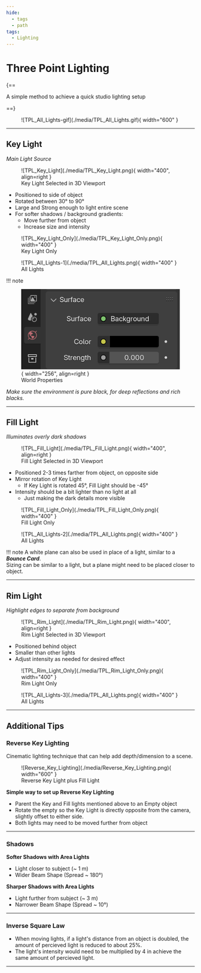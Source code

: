 ```yaml
---
hide:
  - tags
  - path
tags:
  - Lighting
---
```


# **Three Point Lighting**

{==

A simple method to achieve a quick studio lighting setup

==}


<figure markdown="span">
  ![TPL_All_Lights-gif](./media/TPL_All_Lights.gif){ width="600" }
</figure>


---

## **Key Light**

*Main Light Source*


<div class="grid" markdown>

<figure markdown="span">
  ![TPL_Key_Light](./media/TPL_Key_Light.png){ width="400", align=right }
  <figcaption>Key Light Selected in 3D Viewport</figcaption>
</figure>

- Positioned to side of object
- Rotated between 30° to 90°
- Large and Strong enough to light entire scene
- For softer shadows / background gradients:
    - Move further from object
    - Increase size and intensity

</div>


<div class="grid" markdown>

<figure markdown="span">
  ![TPL_Key_Light_Only](./media/TPL_Key_Light_Only.png){ width="400" }
  <figcaption>Key Light Only</figcaption>
</figure>

<figure markdown="span">
  ![TPL_All_Lights-1](./media/TPL_All_Lights.png){ width="400" }
  <figcaption>All Lights</figcaption>
</figure>

</div>


!!! note
    <div class="grid" markdown>
    <figure markdown="span">
    ![World_Settings_Pure_Black](./media/World_Settings_Pure_Black.png){ width="256", align=right }
    <figcaption>World Properties</figcaption>
    </figure>
    *Make sure the environment is pure black, for deep reflections and rich blacks.*
    </div>


---

## **Fill Light**

*Illuminates overly dark shadows*


<div class="grid" markdown>

<figure markdown="span">
  ![TPL_Fill_Light](./media/TPL_Fill_Light.png){ width="400", align=right }
  <figcaption>Fill Light Selected in 3D Viewport</figcaption>
</figure>

- Positioned 2-3 times farther from object, on opposite side
- Mirror rotation of Key Light
    - If Key Light is rotated 45°, Fill Light should be -45°
- Intensity should be a bit lighter than no light at all
    - Just making the dark details more visible

</div>


<div class="grid" markdown>

<figure markdown="span">
  ![TPL_Fill_Light_Only](./media/TPL_Fill_Light_Only.png){ width="400" }
  <figcaption>Fill Light Only</figcaption>
</figure>

<figure markdown="span">
  ![TPL_All_Lights-2](./media/TPL_All_Lights.png){ width="400" }
  <figcaption>All Lights</figcaption>
</figure>

</div>


!!! note
    A white plane can also be used in place of a light, similar to a ***Bounce Card***.
    <br>Sizing can be similar to a light, but a plane might need to be placed closer to object.


---

## **Rim Light**

*Highlight edges to separate from background*

<div class="grid" markdown>

<figure markdown="span">
  ![TPL_Rim_Light](./media/TPL_Rim_Light.png){ width="400", align=right }
  <figcaption>Rim Light Selected in 3D Viewport</figcaption>
</figure>

- Positioned behind object
- Smaller than other lights
- Adjust intensity as needed for desired effect

</div>


<div class="grid" markdown>

<figure markdown="span">
  ![TPL_Rim_Light_Only](./media/TPL_Rim_Light_Only.png){ width="400" }
  <figcaption>Rim Light Only</figcaption>
</figure>

<figure markdown="span">
  ![TPL_All_Lights-3](./media/TPL_All_Lights.png){ width="400" }
  <figcaption>All Lights</figcaption>
</figure>

</div>


---

## **Additional Tips**

### **Reverse Key Lighting**

Cinematic lighting technique that can help add depth/dimension to a scene.

<figure markdown="span">
  ![Reverse_Key_Lighting](./media/Reverse_Key_Lighting.png){ width="600" }
  <figcaption>Reverse Key Light plus Fill Light</figcaption>
</figure>


**Simple way to set up Reverse Key Lighting**

- Parent the Key and Fill lights mentioned above to an Empty object
- Rotate the empty so the Key Light is directly opposite from the camera, slightly offset to either side.
- Both lights may need to be moved further from object


---

### **Shadows**

**Softer Shadows with Area Lights**

- Light closer to subject (~ 1 m)
- Wider Beam Shape (Spread ~ 180°)

**Sharper Shadows with Area Lights**

- Light further from subject (~ 3 m)
- Narrower Beam Shape (Spread ~ 10°)


---

### **Inverse Square Law**
- When moving lights, if a light's distance from an object is doubled, the amount of percieved light is reduced to about 25%.  
- The light's intensity would need to be multiplied by 4 in achieve the same amount of percieved light.


---
